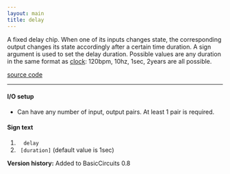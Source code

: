```yaml
---
layout: main
title: delay
---
```


A fixed delay chip. When one of its inputs changes state, the corresponding output changes its state accordingly after a certain time duration. 
A sign argument is used to set the delay duration. Possible values are any duration in the same format as [clock](Clock): 120bpm, 10hz, 1sec, 2years are all possible.

[source code](https://github.com/eisental/BasicCircuits/blob/master/src/main/java/org/tal/basiccircuits/delay.java)
    
* * *


#### I/O setup 
* Can have any number of input, output pairs. At least 1 pair is required.

#### Sign text
1. `   delay   `
2. `  [duration] ` (default value is 1sec)

__Version history:__ Added to BasicCircuits 0.8